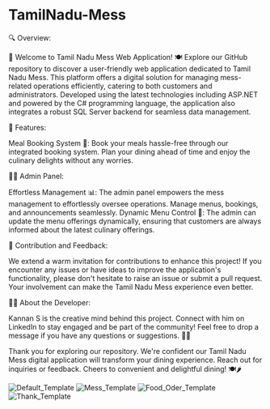 # TamilNadu-Mess
🔍 Overview: 

🍛 Welcome to Tamil Nadu Mess Web Application! 🍽 Explore our GitHub repository to discover a user-friendly web application dedicated to Tamil Nadu Mess. This platform offers a digital solution for managing mess-related operations efficiently, catering to both customers and administrators. Developed using the latest technologies including ASP.NET and powered by the C# programming language, the application also integrates a robust SQL Server backend for seamless data management.

🌟 Features:

Meal Booking System 📅: Book your meals hassle-free through our integrated booking system. Plan your dining ahead of time and enjoy the culinary delights without any worries.

👨‍💼 Admin Panel:

Effortless Management 📊: The admin panel empowers the mess management to effortlessly oversee operations. Manage menus, bookings, and announcements seamlessly.
Dynamic Menu Control 🍲: The admin can update the menu offerings dynamically, ensuring that customers are always informed about the latest culinary offerings.

🤝 Contribution and Feedback:

We extend a warm invitation for contributions to enhance this project! If you encounter any issues or have ideas to improve the application's functionality, please don't hesitate to raise an issue or submit a pull request. Your involvement can make the Tamil Nadu Mess experience even better.

👨‍💻 About the Developer:

Kannan S is the creative mind behind this project. Connect with him on LinkedIn to stay engaged and be part of the community! Feel free to drop a message if you have any questions or suggestions. 📧🤝

Thank you for exploring our repository. We're confident our Tamil Nadu Mess digital application will transform your dining experience. Reach out for inquiries or feedback. Cheers to convenient and delightful dining! 🍽🌶

![Default_Template](https://github.com/Kannan-Sureshsasi/TamilNadu-Mess/assets/138990724/bc15a475-c184-4b9f-936e-4939cf2119ef)
![Mess_Template](https://github.com/Kannan-Sureshsasi/TamilNadu-Mess/assets/138990724/601d3cf8-dfd9-4d8f-98ca-1a5406fb4212)
![Food_Oder_Template](https://github.com/Kannan-Sureshsasi/TamilNadu-Mess/assets/138990724/c44c02cb-143d-43ac-af83-04b103c58c20)
![Thank_Template](https://github.com/Kannan-Sureshsasi/TamilNadu-Mess/assets/138990724/b85988a1-584f-4956-b367-ef62c243317d)
